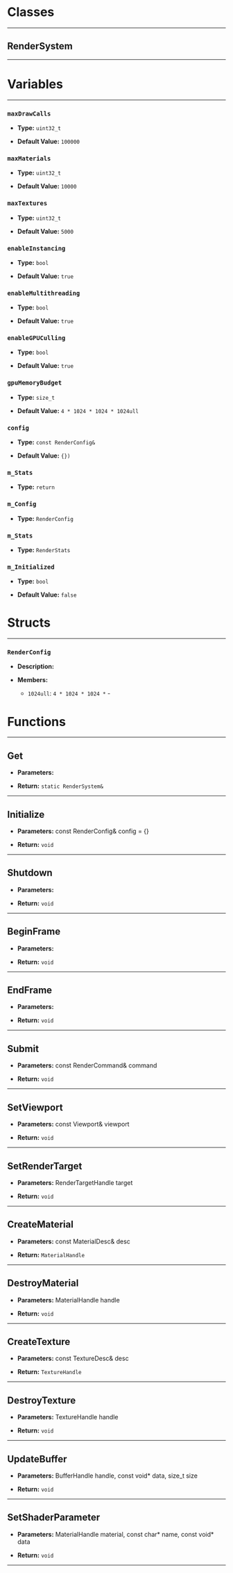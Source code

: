 # Classes
---

## RenderSystem
---




# Variables
---

### `maxDrawCalls`

- **Type:** `uint32_t`

- **Default Value:** `100000`



### `maxMaterials`

- **Type:** `uint32_t`

- **Default Value:** `10000`



### `maxTextures`

- **Type:** `uint32_t`

- **Default Value:** `5000`



### `enableInstancing`

- **Type:** `bool`

- **Default Value:** `true`



### `enableMultithreading`

- **Type:** `bool`

- **Default Value:** `true`



### `enableGPUCulling`

- **Type:** `bool`

- **Default Value:** `true`



### `gpuMemoryBudget`

- **Type:** `size_t`

- **Default Value:** `4 * 1024 * 1024 * 1024ull`



### `config`

- **Type:** `const RenderConfig&`

- **Default Value:** `{})`



### `m_Stats`

- **Type:** `return`



### `m_Config`

- **Type:** `RenderConfig`



### `m_Stats`

- **Type:** `RenderStats`



### `m_Initialized`

- **Type:** `bool`

- **Default Value:** `false`




# Structs
---

### `RenderConfig`

- **Description:** 

- **Members:**

  - `1024ull`: `4 * 1024 * 1024 *` - 




# Functions
---

## Get



- **Parameters:** 

- **Return:** `static RenderSystem&`

---

## Initialize



- **Parameters:** const RenderConfig& config = {}

- **Return:** `void`

---

## Shutdown



- **Parameters:** 

- **Return:** `void`

---

## BeginFrame



- **Parameters:** 

- **Return:** `void`

---

## EndFrame



- **Parameters:** 

- **Return:** `void`

---

## Submit



- **Parameters:** const RenderCommand& command

- **Return:** `void`

---

## SetViewport



- **Parameters:** const Viewport& viewport

- **Return:** `void`

---

## SetRenderTarget



- **Parameters:** RenderTargetHandle target

- **Return:** `void`

---

## CreateMaterial



- **Parameters:** const MaterialDesc& desc

- **Return:** `MaterialHandle`

---

## DestroyMaterial



- **Parameters:** MaterialHandle handle

- **Return:** `void`

---

## CreateTexture



- **Parameters:** const TextureDesc& desc

- **Return:** `TextureHandle`

---

## DestroyTexture



- **Parameters:** TextureHandle handle

- **Return:** `void`

---

## UpdateBuffer



- **Parameters:** BufferHandle handle, const void* data, size_t size

- **Return:** `void`

---

## SetShaderParameter



- **Parameters:** MaterialHandle material, const char* name, const void* data

- **Return:** `void`

---

